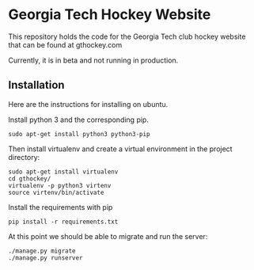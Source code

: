 # Georgia Tech Hockey Website

This repository holds the code for the Georgia Tech club hockey website that can be found at gthockey.com

Currently, it is in beta and not running in production.

## Installation

Here are the instructions for installing on ubuntu.

Install python 3 and the corresponding pip.

```
sudo apt-get install python3 python3-pip
```

Then install virtualenv and create a virtual environment in the project directory:

```
sudo apt-get install virtualenv
cd gthockey/
virtualenv -p python3 virtenv
source virtenv/bin/activate
```

Install the requirements with pip

```
pip install -r requirements.txt
```


At this point we should be able to migrate and run the server:

```
./manage.py migrate
./manage.py runserver
```

